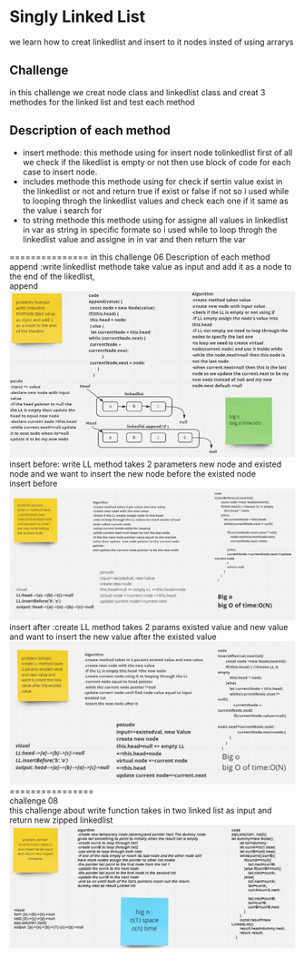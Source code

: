 # Singly Linked List
we learn how to creat linkedlist and insert to it nodes insted of using arrarys


## Challenge
in this challenge we creat node class and linkedlist class  and creat 3 methodes for the linked list and test each method 

## Description of each method
- insert methode:
this methode using for insert node tolinkedlist 
first of all we check if the likedlist is empty or not then use block of code for each case to insert node.
- includes methode
this methode using for check if sertin value exist in the linkedlist or not and return true if exist or false if not so i used while to looping throgh the linkedlist values and check each one if it same as the value i search for
- to string methode 
this methode using for  assigne all values in linkedlist in var as string in specific formate so i used while to loop throgh the linkedlist value and assigne in in var and then return the var

===============
in this challenge 06 
Description of each method
append :write linkedlist methode take value as input and add it as a node to the end of the likedlist,<br>
append
![append](./Append.JPG)
insert before: write LL method takes 2 parameters new node and existed node and we want to insert the new node before the existed node<br>
insert before 
![insertBefore](./insertBefore.JPG)
insert after :create LL method takes 2 params existed value and new value and want to insert the new value after the existed value<br>
![insertafter](./insertAfter.JPG)
================<br>
challenge 08  
this challenge about  write function takes in two linked list as input and return new zipped linkedlist  
![zip](./zip.JPG)